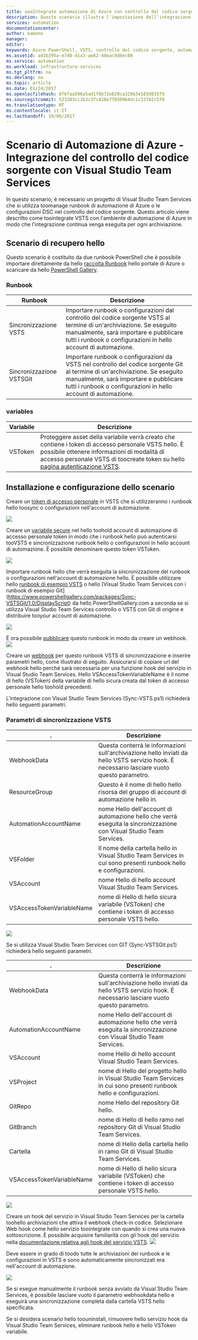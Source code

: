 ```yaml
---
title: aaaIntegrate automazione di Azure con controllo del codice sorgente di Visual Studio Team Services | Documenti Microsoft
description: Questo scenario illustra l'impostazione dell'integrazione con un account di Automazione di Azure e controllo del codice sorgente di Visual Studio Team Services.
services: automation
documentationcenter: 
author: eamono
manager: 
editor: 
keywords: Azure PowerShell, VSTS, controllo del codice sorgente, automazione
ms.assetid: a43b395a-e740-41a3-ae62-40eac9d0ec00
ms.service: automation
ms.workload: infrastructure-services
ms.tgt_pltfrm: na
ms.devlang: na
ms.topic: article
ms.date: 01/24/2017
ms.openlocfilehash: 8f6faa596a5ad1f8b72e820ca320b3e103d83579
ms.sourcegitcommit: 523283cc1b3c37c428e77850964dc1c33742c5f0
ms.translationtype: MT
ms.contentlocale: it-IT
ms.lasthandoff: 10/06/2017
---
```

# <a name="azure-automation-scenario---automation-source-control-integration-with-visual-studio-team-services"></a>Scenario di Automazione di Azure - Integrazione del controllo del codice sorgente con Visual Studio Team Services

In questo scenario, è necessario un progetto di Visual Studio Team Services che si utilizza toomanage runbook di automazione di Azure o le configurazioni DSC nel controllo del codice sorgente.
Questo articolo viene descritto come toointegrate VSTS con l'ambiente di automazione di Azure in modo che l'integrazione continua venga eseguita per ogni archiviazione.

## <a name="getting-hello-scenario"></a>Scenario di recupero hello

Questo scenario è costituito da due runbook PowerShell che è possibile importare direttamente da hello [raccolta Runbook](automation-runbook-gallery.md) hello portale di Azure o scaricare da hello [PowerShell Gallery](https://www.powershellgallery.com).

### <a name="runbooks"></a>Runbook

Runbook | Descrizione| 
--------|------------|
Sincronizzazione VSTS | Importare runbook o configurazioni dal controllo del codice sorgente VSTS al termine di un'archiviazione. Se eseguito manualmente, sarà importare e pubblicare tutti i runbook o configurazioni in hello account di automazione.| 
Sincronizzazione VSTSGit | Importare runbook o configurazioni da VSTS nel controllo del codice sorgente Git al termine di un'archiviazione. Se eseguito manualmente, sarà importare e pubblicare tutti i runbook o configurazioni in hello account di automazione.|

### <a name="variables"></a>variables

Variabile | Descrizione|
-----------|------------|
VSToken | Proteggere asset della variabile verrà creato che contiene i token di accesso personale VSTS hello. È possibile ottenere informazioni di modalità di accesso personale VSTS di toocreate token su hello [pagina autenticazione VSTS](https://www.visualstudio.com/en-us/docs/integrate/get-started/auth/overview). 
## <a name="installing-and-configuring-this-scenario"></a>Installazione e configurazione dello scenario

Creare un [token di accesso personale](https://www.visualstudio.com/en-us/docs/integrate/get-started/auth/overview) in VSTS che si utilizzeranno i runbook hello toosync o configurazioni nell'account di automazione.

![](media/automation-scenario-source-control-integration-with-VSTS/VSTSPersonalToken.png) 

Creare un [variabile secure](automation-variables.md) nel hello toohold account di automazione di accesso personale token in modo che i runbook hello può autenticarsi tooVSTS e sincronizzazione runbook hello o configurazioni in hello account di automazione. È possibile denominare questo token VSToken. 

![](media/automation-scenario-source-control-integration-with-VSTS/VSTSTokenVariable.png)

Importare runbook hello che verrà eseguita la sincronizzazione del runbook o configurazioni nell'account di automazione hello. È possibile utilizzare hello [runbook di esempio VSTS](https://www.powershellgallery.com/packages/Sync-VSTS/1.0/DisplayScript) o hello [Visual Studio Team Services con i runbook di esempio Git] (https://www.powershellgallery.com/packages/Sync-VSTSGit/1.0/DisplayScript) da hello PowerShellGallery.com a seconda se si utilizza Visual Studio Team Services controllo o VSTS con Git di origine e distribuire tooyour account di automazione.

![](media/automation-scenario-source-control-integration-with-VSTS/VSTSPowerShellGallery.png)

È ora possibile [pubblicare](automation-creating-importing-runbook.md#publishing-a-runbook) questo runbook in modo da creare un webhook. 
![](media/automation-scenario-source-control-integration-with-VSTS/VSTSPublishRunbook.png)

Creare un [webhook](automation-webhooks.md) per questo runbook VSTS di sincronizzazione e inserire parametri hello, come illustrato di seguito. Assicurarsi di copiare url del webhook hello perché sarà necessaria per una funzione hook del servizio in Visual Studio Team Services. Hello VSAccessTokenVariableName è il nome di hello (VSToken) della variabile di hello sicura creata dal token di accesso personale hello toohold precedenti. 

L'integrazione con Visual Studio Team Services (Sync-VSTS.ps1) richiederà hello seguenti parametri.
### <a name="sync-vsts-parameters"></a>Parametri di sincronizzazione VSTS

. | Descrizione| 
--------|------------|
WebhookData | Questa conterrà le informazioni sull'archiviazione hello inviati da hello VSTS servizio hook. È necessario lasciare vuoto questo parametro.| 
ResourceGroup | Questo è il nome di hello hello risorsa del gruppo di account di automazione hello in.|
AutomationAccountName | nome Hello dell'account di automazione hello che verrà eseguita la sincronizzazione con Visual Studio Team Services.|
VSFolder | Il nome della cartella hello in Visual Studio Team Services in cui sono presenti runbook hello e configurazioni.|
VSAccount | nome Hello di hello account Visual Studio Team Services.| 
VSAccessTokenVariableName | nome di Hello di hello sicura variabile (VSToken) che contiene i token di accesso personale VSTS hello.| 


![](media/automation-scenario-source-control-integration-with-VSTS/VSTSWebhook.png)

Se si utilizza Visual Studio Team Services con GIT (Sync-VSTSGit.ps1) richiederà hello seguenti parametri.

. | Descrizione|
--------|------------|
WebhookData | Questa conterrà le informazioni sull'archiviazione hello inviati da hello VSTS servizio hook. È necessario lasciare vuoto questo parametro.| ResourceGroup | Questo nome hello hello risorsa del gruppo di account di automazione hello in.|
AutomationAccountName | nome Hello dell'account di automazione hello che verrà eseguita la sincronizzazione con Visual Studio Team Services.|
VSAccount | nome Hello di hello account Visual Studio Team Services.|
VSProject | nome di Hello del progetto hello in Visual Studio Team Services in cui sono presenti runbook hello e configurazioni.|
GitRepo | nome Hello del repository Git hello.|
GitBranch | nome di Hello di hello ramo nel repository Git di Visual Studio Team Services.|
Cartella | nome di Hello della cartella hello in ramo Git di Visual Studio Team Services.|
VSAccessTokenVariableName | nome di Hello di hello sicura variabile (VSToken) che contiene i token di accesso personale VSTS hello.|

![](media/automation-scenario-source-control-integration-with-VSTS/VSTSGitWebhook.png)

Creare un hook del servizio in Visual Studio Team Services per la cartella toohello archiviazioni che attiva il webhook check-in codice. Selezionare Web hook come hello servizio toointegrate con quando si crea una nuova sottoscrizione. È possibile acquisire familiarità con gli hook del servizio nella [documentazione relativa agli hook del servizio VSTS](https://www.visualstudio.com/en-us/docs/marketplace/integrate/service-hooks/get-started).
![](media/automation-scenario-source-control-integration-with-VSTS/VSTSServiceHook.png)

Deve essere in grado di toodo tutte le archiviazioni dei runbook e le configurazioni in VSTS e sono automaticamente sincronizzati era nell'account di automazione.

![](media/automation-scenario-source-control-integration-with-VSTS/VSTSSyncRunbookOutput.png)

Se si esegue manualmente il runbook senza avviato da Visual Studio Team Services, è possibile lasciare vuoto il parametro webhookdata hello e eseguirà una sincronizzazione completa dalla cartella VSTS hello specificata.

Se si desidera scenario hello toouninstall, rimuovere hello servizio hook da Visual Studio Team Services, eliminare runbook hello e hello VSToken variabile.
